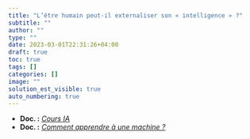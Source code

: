 ```yaml
---
title: "L’être humain peut-il externaliser son « intelligence » ?"
subtitle: ""
author: ""
type: ""
date: 2023-03-01T22:31:26+04:00
draft: true
toc: true
tags: []
categories: []
image: ""
solution_est_visible: true
auto_numbering: true
---
```


- **Doc. :** [*Cours IA*](https://www.remnote.com/a/intelligence-artificielle-introduction/63fe14481b724daa608c4a84)
- **Doc. :** [*Comment apprendre à une machine ?*](1-apprentissage)

